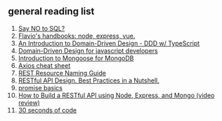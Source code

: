 ## general reading list

1. [Say NO to SQL?
](https://medium.com/@navindu/say-no-to-sql-ab1e49aa7299)
2. [Flavio's handbooks: node, express, vue.](https://flaviocopes.com/)
3. [An Introduction to Domain-Driven Design - DDD w/ TypeScript](https://khalilstemmler.com/articles/domain-driven-design-intro/)
4. [Domain-Driven Design for javascript developers](https://medium.com/spotlight-on-javascript/domain-driven-design-for-javascript-developers-9fc3f681931a)
5. [Introduction to Mongoose for MongoDB](https://www.freecodecamp.org/news/introduction-to-mongoose-for-mongodb-d2a7aa593c57/)
6. [Axios cheat sheet](https://kapeli.com/cheat_sheets/Axios.docset/Contents/Resources/Documents/index)
7. [REST Resource Naming Guide](https://restfulapi.net/resource-naming/)
8. [RESTful API Design. Best Practices in a Nutshell.](https://phauer.com/2015/restful-api-design-best-practices/)
9. [promise basics](https://javascript.info/promise-basics)
10. [How to Build a RESTful API using Node, Express, and Mongo (video review)
](https://www.youtube.com/watch?v=o3ka5fYysBM&t=3966s)
11. [30 seconds of code](https://github.com/30-seconds/30-seconds-of-code)